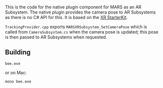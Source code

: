 This is the code for the native plugin component for MARS as an AR Subsystem.  The native plugin provides the camera pose to AR Subsystems as there is no C# API for this.  It is based on the [XR StarterKit](https://github.cds.internal.unity3d.com/unity/xr.sdk.starter-kit).

`TrackingProvider.cpp` exports `MARSXRSubsystem_SetCameraPose` which is called from `CameraSubsystem.cs` when the camera pose is updated; this pose is then passed to AR Subsystems when requested.

## Building

```
bee.exe
```

or on Mac:

```
mono bee.exe
```
